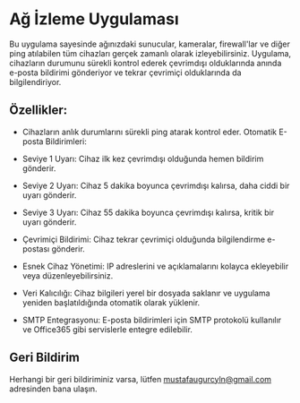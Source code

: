 
# Ağ İzleme Uygulaması


Bu uygulama sayesinde ağınızdaki sunucular, kameralar, firewall'lar ve diğer ping atılabilen tüm cihazları gerçek zamanlı olarak izleyebilirsiniz. Uygulama, cihazların durumunu sürekli kontrol ederek çevrimdışı olduklarında anında e-posta bildirimi gönderiyor ve tekrar çevrimiçi olduklarında da bilgilendiriyor.

## Özellikler:

- Cihazların anlık durumlarını sürekli ping atarak kontrol eder. Otomatik E-posta Bildirimleri:

- Seviye 1 Uyarı: Cihaz ilk kez çevrimdışı olduğunda hemen bildirim gönderir.

- Seviye 2 Uyarı: Cihaz 5 dakika boyunca çevrimdışı kalırsa, daha ciddi bir uyarı gönderir.

- Seviye 3 Uyarı: Cihaz 55 dakika boyunca çevrimdışı kalırsa, kritik bir uyarı gönderir.

- Çevrimiçi Bildirimi: Cihaz tekrar çevrimiçi olduğunda bilgilendirme e-postası gönderir.

- Esnek Cihaz Yönetimi: IP adreslerini ve açıklamalarını kolayca ekleyebilir veya düzenleyebilirsiniz.

- Veri Kalıcılığı: Cihaz bilgileri yerel bir dosyada saklanır ve uygulama yeniden başlatıldığında otomatik olarak yüklenir.

- SMTP Entegrasyonu: E-posta bildirimleri için SMTP protokolü kullanılır ve Office365 gibi servislerle entegre edilebilir.

  
## Geri Bildirim

Herhangi bir geri bildiriminiz varsa, lütfen mustafaugurcyln@gmail.com adresinden bana ulaşın.

  
